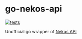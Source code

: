 # go-nekos-api

[![tests](https://github.com/generalvamp/go-nekos-api/actions/workflows/tests.yml/badge.svg)](https://github.com/generalvamp/go-nekos-api/actions/workflows/tests.yml)


Unofficial go wrapper of [Nekos API](https://github.com/Nekos-API/Nekos-API)